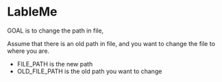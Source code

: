 # LableMe
GOAL is to change the path in file, 

Assume that there is an old path in file, and you want to change the file to where you are. 

- FILE_PATH is the new path 
- OLD_FILE_PATH is the old path you want to change
